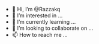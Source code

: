- 👋 Hi, I’m @Razzakq
- 👀 I’m interested in ...
- 🌱 I’m currently learning ...
- 💞️ I’m looking to collaborate on ...
- 📫 How to reach me ...

<!---
Razzakq/Razzakq is a ✨ special ✨ repository because its `README.md` (this file) appears on your GitHub profile.
You can click the Preview link to take a look at your changes.
--->
